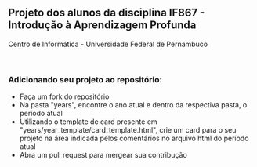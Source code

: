 ## Projeto dos alunos da disciplina IF867 - Introdução à Aprendizagem Profunda
Centro de Informática - Universidade Federal de Pernambuco

<br>

### Adicionando seu projeto ao repositório:
* Faça um fork do repositório
* Na pasta "years", encontre o ano atual e dentro da respectiva pasta, o período atual
* Utilizando o template de card presente em "years/year_template/card_template.html",
  crie um card para o seu projeto na área indicada pelos comentários no arquivo html
  do período atual
* Abra um pull request para mergear sua contribução
